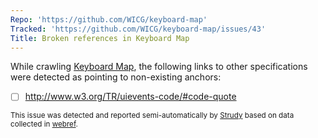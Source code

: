 ```yaml
---
Repo: 'https://github.com/WICG/keyboard-map'
Tracked: 'https://github.com/WICG/keyboard-map/issues/43'
Title: Broken references in Keyboard Map
---
```


While crawling [Keyboard Map](https://wicg.github.io/keyboard-map/), the following links to other specifications were detected as pointing to non-existing anchors:
* [ ] http://www.w3.org/TR/uievents-code/#code-quote

<sub>This issue was detected and reported semi-automatically by [Strudy](https://github.com/w3c/strudy/) based on data collected in [webref](https://github.com/w3c/webref/).</sub>
